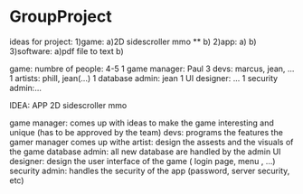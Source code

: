 # GroupProject
ideas for project:
1)game:
a)2D sidescroller mmo **
b)
2)app:
a)
b)
3)software:
a)pdf file to text
b)



game:
numbre of people: 4-5
1 game manager: Paul
3 devs: marcus, jean, ...
1 artists: phill, jean(...)
1 database admin: jean
1 UI designer: ...
1 security admin:...

IDEA: APP 2D sidescroller mmo

game manager: comes up with ideas to make the game interesting and unique (has to be approved by the team)
devs: programs the features the gamer manager comes up withe 
artist: design the assests and the visuals of the game
database admin: all new database are handled by the admin
UI designer: design the user interface of the game ( login page, menu , ...)
security admin: handles the security of the app (password, server security, etc)
